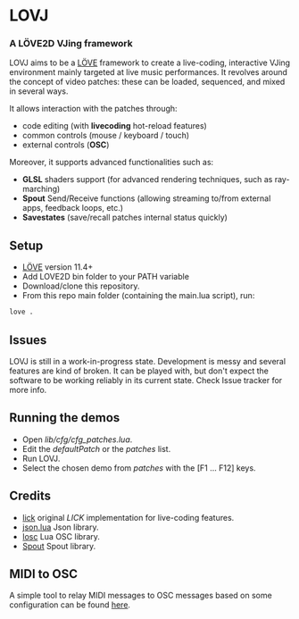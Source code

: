 # LOVJ
### A LÖVE2D VJing framework 

LOVJ aims to be a [LÖVE](https://love2d.org/) framework to create a live-coding, interactive VJing environment mainly targeted at live music performances.
It revolves around the concept of video patches: these can be loaded, sequenced, and mixed in several ways.

It allows interaction with the patches through:
- code editing (with **livecoding** hot-reload features)
- common controls (mouse / keyboard / touch)
- external controls (**OSC**)

Moreover, it supports advanced functionalities such as:
- **GLSL** shaders support (for advanced rendering techniques, such as ray-marching)
- **Spout** Send/Receive functions (allowing streaming to/from external apps, feedback loops, etc.)
- **Savestates** (save/recall patches internal status quickly)


## Setup
- [LÖVE](https://love2d.org/) version 11.4+
- Add LOVE2D bin folder to your PATH variable
- Download/clone this repository.
- From this repo main folder (containing the main.lua script), run:
```sh
love .
```

## Issues
LOVJ is still in a work-in-progress state. Development is messy and several features are kind of broken. 
It can be played with, but don't expect the software to be working reliably in its current state. Check Issue tracker for more info.

## Running the demos
- Open _lib/cfg/cfg_patches.lua_.
- Edit the _defaultPatch_ or the _patches_ list.
- Run LOVJ.
- Select the chosen demo from _patches_ with the [F1 ... F12] keys.


## Credits
- [lick](https://github.com/usysrc/lick) original *LICK* implementation for live-coding features.
- [json.lua](https://github.com/rxi/json.lua) Json library.
- [losc](https://github.com/davidgranstrom/losc) Lua OSC library.
- [Spout](https://spout.zeal.co/) Spout library.


## MIDI to OSC
A simple tool to relay MIDI messages to OSC messages based on some configuration can be found [here](https://github.com/merumerutho/MIDI2OSC).